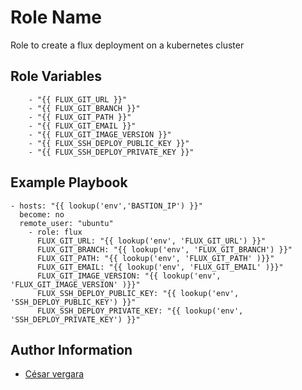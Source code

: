 Role Name
=========

Role to create a flux deployment on a kubernetes cluster



Role Variables
--------------

```
    - "{{ FLUX_GIT_URL }}"
    - "{{ FLUX_GIT_BRANCH }}"
    - "{{ FLUX_GIT_PATH }}"
    - "{{ FLUX_GIT_EMAIL }}"
    - "{{ FLUX_GIT_IMAGE_VERSION }}"
    - "{{ FLUX_SSH_DEPLOY_PUBLIC_KEY }}"
    - "{{ FLUX_SSH_DEPLOY_PRIVATE_KEY }}"
```

Example Playbook
----------------


```
- hosts: "{{ lookup('env','BASTION_IP') }}"
  become: no
  remote_user: "ubuntu"
    - role: flux
      FLUX_GIT_URL: "{{ lookup('env', 'FLUX_GIT_URL') }}"
      FLUX_GIT_BRANCH: "{{ lookup('env', 'FLUX_GIT_BRANCH') }}"
      FLUX_GIT_PATH: "{{ lookup('env', 'FLUX_GIT_PATH' )}}"
      FLUX_GIT_EMAIL: "{{ lookup('env', 'FLUX_GIT_EMAIL' )}}"
      FLUX_GIT_IMAGE_VERSION: "{{ lookup('env', 'FLUX_GIT_IMAGE_VERSION' )}}"
      FLUX_SSH_DEPLOY_PUBLIC_KEY: "{{ lookup('env', 'SSH_DEPLOY_PUBLIC_KEY') }}"
      FLUX_SSH_DEPLOY_PRIVATE_KEY: "{{ lookup('env', 'SSH_DEPLOY_PRIVATE_KEY') }}"
```


Author Information
------------------

- [César vergara](mailto:cvergarae@smu.cl)